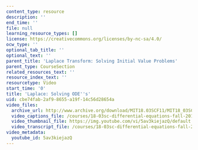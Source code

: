 ```yaml
---
content_type: resource
description: ''
end_time: ''
file: null
learning_resource_types: []
license: https://creativecommons.org/licenses/by-nc-sa/4.0/
ocw_type: ''
optional_tab_title: ''
optional_text: ''
parent_title: 'Laplace Transform: Solving Initial Value Problems'
parent_type: CourseSection
related_resources_text: ''
resource_index_text: ''
resourcetype: Video
start_time: '0'
title: 'Laplace: Solving ODE''s'
uid: cbe74fab-2af9-8655-a19f-14c56d28654a
video_files:
  archive_url: http://www.archive.org/download/MIT18.03SCF11/MIT18_03SC_110728_D6_300k.mp4
  video_captions_file: /courses/18-03sc-differential-equations-fall-2011/c8511337488d567087c32c2ba48ee89a_5av3kiejazQ.vtt
  video_thumbnail_file: https://img.youtube.com/vi/5av3kiejazQ/default.jpg
  video_transcript_file: /courses/18-03sc-differential-equations-fall-2011/f251394fe29d478e9ab0340b6f8a9f03_5av3kiejazQ.pdf
video_metadata:
  youtube_id: 5av3kiejazQ
---
```

